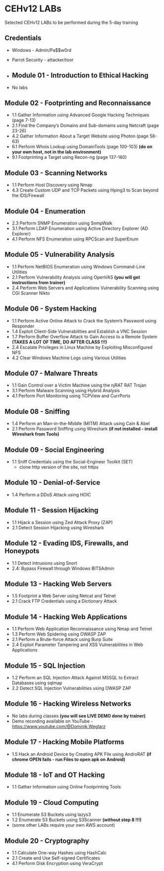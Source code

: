 # CEHv12 LABs
Selected CEHv12 LABs to be performed during the 5-day training

## Credentials
* Windows - Admin/Pa$$w0rd
* Parrot Security - attacker/toor

* ## Module 01 - Introduction to Ethical Hacking
* No labs

## Module 02 - Footprinting and Reconnaissance
* 1.1 Gather Information using Advanced Google Hacking Techniques (page 7-13)
* 2.1 Find the Company’s Domains and Sub-domains using Netcraft (page 23-26)
* 4.2 Gather Information About a Target Website using Photon (page 58-63)
* 6.1 Perform Whois Lookup using DomainTools (page 100-103) **(do on your own host, not in the lab environment)** 
* 9.1 Footprinting a Target using Recon-ng (page 137-160)

## Module 03 - Scanning Networks
* 1.1 Perform Host Discovery using Nmap
* 4.3 Create Custom UDP and TCP Packets using Hping3 to Scan beyond the IDS/Firewall 

## Module 04 - Enumeration
* 2.3 Perform SNMP Enumeration using SnmpWalk 
* 3.1 Perform LDAP Enumeration using Active Directory Explorer (AD Explorer)
* 4.1 Perform NFS Enumeration using RPCScan and SuperEnum 

## Module 05 - Vulnerability Analysis
* 1.1 Perform NetBIOS Enumeration using Windows Command-Line Utilities 
* 2.1 Perform Vulnerability Analysis using OpenVAS **(you will get instructions from trainer)** 
* 2.4 Perform Web Servers and Applications Vulnerability Scanning using CGI Scanner Nikto

## Module 06 - System Hacking
* 1.1 Perform Active Online Attack to Crack the System’s Password using Responder 
* 1.4 Exploit Client-Side Vulnerabilities and Establish a VNC Session
* 1.7 Perform Buffer Overflow Attack to Gain Access to a Remote System **(TAKES A LOT OF TIME, DO AFTER CLASS !!!)**
* 2.4 Escalate Privileges in Linux Machine by Exploiting Misconfigured NFS
* 4.2 Clear Windows Machine Logs using Various Utilities  

## Module 07 - Malware Threats
* 1.1 Gain Control over a Victim Machine using the njRAT RAT Trojan
* 3.1 Perform Malware Scanning using Hybrid Analysis 
* 4.1 Perform Port Monitoring using TCPView and CurrPorts

## Module 08 - Sniffing
* 1.4 Perform an Man-in-the-Middle (MITM) Attack using Cain & Abel
* 2.1 Perform Password Sniffing using Wireshark **(if not installed - install Wireshark from Tools)**

## Module 09 - Social Engineering
* 1.1 Sniff Credentials using the Social-Engineer Toolkit (SET)
  * clone http version of the site, not https
  
## Module 10 - Denial-of-Service
* 1.4 Perform a DDoS Attack using HOIC 

## Module 11 - Session Hijacking
* 1.1 Hijack a Session using Zed Attack Proxy (ZAP)
* 2.1 Detect Session Hijacking using Wireshark 

## Module 12 - Evading IDS, Firewalls, and Honeypots
* 1.1 Detect Intrusions using Snort
* 2.4: Bypass Firewall through Windows BITSAdmin

## Module 13 - Hacking Web Servers
* 1.5 Footprint a Web Server using Netcat and Telnet 
* 2.1 Crack FTP Credentials using a Dictionary Attack

## Module 14 - Hacking Web Applications
* 1.1 Perform Web Application Reconnaissance using Nmap and Telnet 
* 1.3 Perform Web Spidering using OWASP ZAP 
* 2.1 Perform a Brute-force Attack using Burp Suite
* 2.4 Exploit Parameter Tampering and XSS Vulnerabilities in Web Applications

## Module 15 - SQL Injection
* 1.2 Perform an SQL Injection Attack Against MSSQL to Extract Databases using sqlmap
* 2.2 Detect SQL Injection Vulnerabilities using OWASP ZAP

## Module 16 - Hacking Wireless Networks
* No labs during classes **(you will see LIVE DEMO done by trainer)**
* Demo recording available on YouTube - https://www.youtube.com/@Dominik.Weglarz

## Module 17 - Hacking Mobile Platforms
* 1.5 Hack an Android Device by Creating APK File using AndroRAT **(if chrome OPEN fails - run Files to open apk on Android)**

## Module 18 - IoT and OT Hacking
* 1.1 Gather Information using Online Footprinting Tools

## Module 19 - Cloud Computing
* 1.1 Enumerate S3 Buckets using lazys3
* 1.2 Enumerate S3 Buckets using S3Scanner  **(without step 8 !!!)**
* (some other LABs require your own AWS account)

## Module 20 - Cryptography
* 1.1 Calculate One-way Hashes using HashCalc
* 2.1 Create and Use Self-signed Certificates
* 4.1 Perform Disk Encryption using VeraCrypt 
